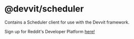 # @devvit/scheduler

Contains a Scheduler client for use with the Devvit framework.

Sign up for Reddit's Developer Platform [here!](https://developers.reddit.com)
